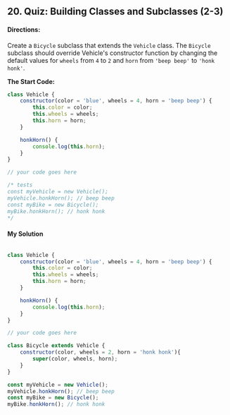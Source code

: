 ## 20. Quiz:  Building Classes and Subclasses (2-3)

#### Directions:

Create a `Bicycle` subclass that extends the `Vehicle` class. The `Bicycle` subclass should override Vehicle's constructor function by changing the default values for `wheels` from `4` to `2` and `horn` from `'beep beep'` to `'honk honk'`.

**The Start Code:**
```javascript
class Vehicle {
	constructor(color = 'blue', wheels = 4, horn = 'beep beep') {
		this.color = color;
		this.wheels = wheels;
		this.horn = horn;
	}

	honkHorn() {
		console.log(this.horn);
	}
}

// your code goes here

/* tests
const myVehicle = new Vehicle();
myVehicle.honkHorn(); // beep beep
const myBike = new Bicycle();
myBike.honkHorn(); // honk honk
*/
```

#### My Solution
```javascript

class Vehicle {
	constructor(color = 'blue', wheels = 4, horn = 'beep beep') {
		this.color = color;
		this.wheels = wheels;
		this.horn = horn;
	}

	honkHorn() {
		console.log(this.horn);
	}
}

// your code goes here

class Bicycle extends Vehicle {
    constructor(color, wheels = 2, horn = 'honk honk'){
        super(color, wheels, horn);
    }
}

const myVehicle = new Vehicle();
myVehicle.honkHorn(); // beep beep
const myBike = new Bicycle();
myBike.honkHorn(); // honk honk
```
